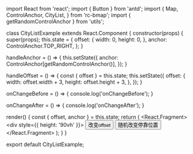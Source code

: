 import React from 'react';
import { Button } from 'antd';
import {
  Map,
  ControlAnchor,
  CityList,
} from 'rc-bmap';
import { getRandomControlAnchor } from 'utils';

class CityListExample extends React.Component {
  constructor(props) {
    super(props);
    this.state = {
      offset: {
        width: 0,
        height: 0,
      },
      anchor: ControlAnchor.TOP_RIGHT,
    };
  }

  handleAnchor = () => {
    this.setState({
      anchor: ControlAnchor[getRandomControlAnchor()],
    });
  }

  handleOffset = () => {
    const { offset } = this.state;
    this.setState({
      offset: {
        width: offset.width + 3,
        height: offset.height + 3,
      },
    });
  }

  onChangeBefore = () => {
    console.log('onChangeBefore');
  }

  onChangeAfter = () => {
    console.log('onChangeAfter');
  }

  render() {
    const { offset, anchor } = this.state;
    return (
      <React.Fragment>
        <div style={{ height: '90vh' }}>
          <Map
            ak="dbLUj1nQTvDvKXkov5fhnH5HIE88RUEO"
            scrollWheelZoom
          >
            <CityList
              offset={offset}
              anchor={anchor}
              onChangeBefore={this.onChangeBefore}
              onChangeAfter={this.onChangeAfter}
            />
          </Map>
          <Button onClick={this.handleOffset}>改变offset</Button>
          <Button onClick={this.handleAnchor}>随机改变停靠位置</Button>
        </div>
      </React.Fragment>
    );
  }
}

export default CityListExample;
